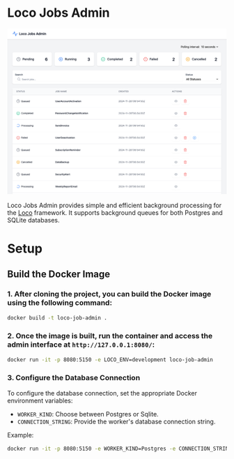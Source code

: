 # Loco Jobs Admin
![title](media/screenshot.png)

Loco Jobs Admin provides simple and efficient background processing for the [Loco](http://github.com/loco-rs/loco) framework.
It supports background queues for both Postgres and SQLite databases.

# Setup

## Build the Docker Image
### 1. After cloning the project, you can build the Docker image using the following command:
```sh
docker build -t loco-job-admin .
```

### 2. Once the image is built, run the container and access the admin interface at `http://127.0.0.1:8080/`:
```sh
docker run -it -p 8080:5150 -e LOCO_ENV=development loco-job-admin
```

### 3. Configure the Database Connection
To configure the database connection, set the appropriate Docker environment variables:

* `WORKER_KIND`: Choose between Postgres or Sqlite.
* `CONNECTION_STRING`: Provide the worker's database connection string.


Example:
```sh
docker run -it -p 8080:5150 -e WORKER_KIND=Postgres -e CONNECTION_STRING="postgres://user:password@localhost/dbname" loco-job-admin
```